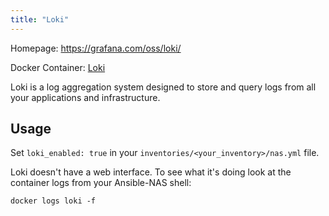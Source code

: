 ```yaml
---
title: "Loki"
---
```


Homepage: <https://grafana.com/oss/loki/>

Docker Container: [Loki](https://hub.docker.com/r/grafana/loki)

Loki is a log aggregation system designed to store and query logs from all your applications and infrastructure.

## Usage

Set `loki_enabled: true` in your `inventories/<your_inventory>/nas.yml` file.

Loki doesn't have a web interface. To see what it's doing look at the container logs from your Ansible-NAS shell:

```
docker logs loki -f
```
